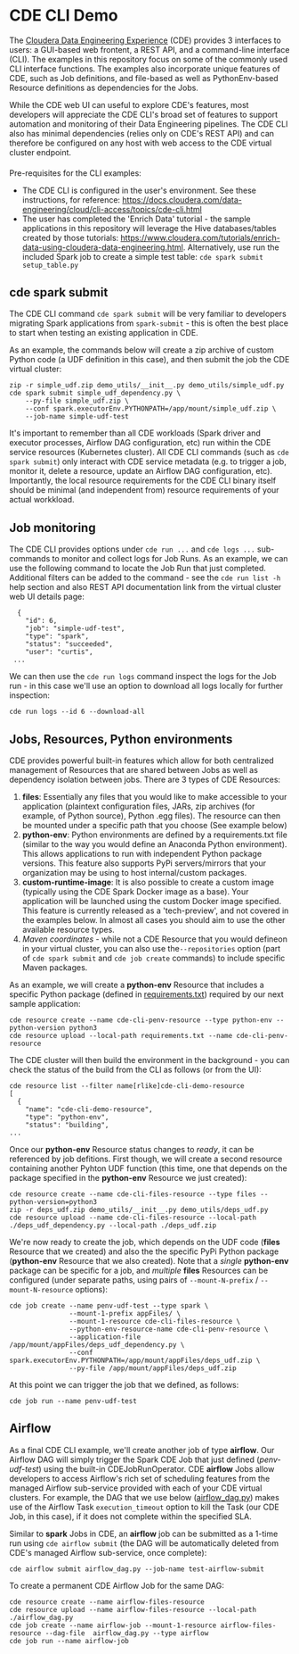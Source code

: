 # CDE CLI Demo

The [Cloudera Data Engineering Experience](https://www.cloudera.com/products/data-engineering.html) (CDE) provides 3 interfaces to users:  a GUI-based web frontent, a REST API, and a command-line interface (CLI).  The examples in this repository focus on some of the commonly used CLI interface functions.  The examples also incorporate unique features of CDE, such as Job definitions, and file-based as well as PythonEnv-based Resource definitions as dependencies for the Jobs.

While the CDE web UI can useful to explore CDE's features, most developers will appreciate the CDE CLI's broad set of features to support automation and monitoring of their Data Engineering pipelines.  The CDE CLI also has minimal dependencies (relies only on CDE's REST API) and can therefore be configured on any host with web access to the CDE virtual cluster endpoint.

####
Pre-requisites for the CLI examples:
- The CDE CLI is configured in the user's environment.  See these instructions, for reference:  https://docs.cloudera.com/data-engineering/cloud/cli-access/topics/cde-cli.html
- The user has completed the 'Enrich Data' tutorial - the sample applications in this repository will leverage the Hive databases/tables created by those tutorials: https://www.cloudera.com/tutorials/enrich-data-using-cloudera-data-engineering.html.  Alternatively, use run the included Spark job to create a simple test table:  ```cde spark submit setup_table.py```

## cde spark submit
The CDE CLI command ```cde spark submit``` will be very familiar to developers migrating Spark applications from ```spark-submit``` - this is often the best place to start when testing an existing application in CDE.

As an example, the commands below will create a zip archive of custom Python code (a UDF definition in this case), and then submit the job the CDE virtual cluster:
<br/>
```
zip -r simple_udf.zip demo_utils/__init__.py demo_utils/simple_udf.py
cde spark submit simple_udf_dependency.py \
    --py-file simple_udf.zip \
    --conf spark.executorEnv.PYTHONPATH=/app/mount/simple_udf.zip \
    --job-name simple-udf-test
```

It's important to remember than all CDE workloads (Spark driver and executor processes, Airflow DAG configuration, etc) run within the CDE service resources (Kubernetes cluster).  All CDE CLI commands (such as ```cde spark submit```) only interact with CDE service metadata (e.g. to trigger a job, monitor it, delete a resource, update an Airflow DAG configuration, etc).  Importantly, the local resource requirements for the CDE CLI binary itself should be minimal (and independent from) resource requirements of your actual workkload.

## Job monitoring
The CDE CLI provides options under ```cde run ...``` and ```cde logs ...``` sub-commands to monitor and collect logs for Job Runs.  As an example, we can use the following command to locate the Job Run that just completed.  Additional filters can be added to the command - see the ```cde run list -h``` help section and also REST API documentation link from the virtual cluster web UI details page:
<br/>
```cde run list --filter job[rlike]
  {
    "id": 6,
    "job": "simple-udf-test",
    "type": "spark",
    "status": "succeeded",
    "user": "curtis",
 ...
 ```
We can then use the ```cde run logs``` command inspect the logs for the Job run - in this case we'll use an option to download all logs locally for further inspection:
<br/>
```
cde run logs --id 6 --download-all
```

## Jobs, Resources, Python environments
CDE provides powerful built-in features which allow for both centralized management of Resources that are shared between Jobs as well as dependency isolation between jobs.  There are 3 types of CDE Resources:
1. **files**:  Essentially any files that you would like to make accessible to your application (plaintext configuration files, JARs, zip archives (for example, of Python source), Python .egg files).  The resource can then be mounted under a specific path that you choose (See example below)
2. **python-env**:  Python environments are defined by a requirements.txt file (similar to the way you would define an Anaconda Python environment).  This allows applications to run with independent Python package versions.  This feature also supports PyPi servers/mirrors that your organization may be using to host internal/custom packages.
3. **custom-runtime-image**:  It is also possible to create a custom image (typically using the CDE Spark Docker image as a base).  Your application will be launched using the custom Docker image specified.  This feature is currently released as a 'tech-preview', and not covered in the examples below. In almost all cases you should aim to use the other available resource types.
4. _Maven coordinates_ - while not a CDE Resource that you would defineon in your virtual cluster, you can also use the```--repositories``` option (part of ```cde spark submit``` and ```cde job create``` commands) to include specific Maven packages.


As an example, we will create a **python-env** Resource that includes a specific Python package (defined in [requirements.txt](requirements.txt)) required by our next sample application:
```
cde resource create --name cde-cli-penv-resource --type python-env --python-version python3
cde resource upload --local-path requirements.txt --name cde-cli-penv-resource
```
The CDE cluster will then build the environment in the background - you can check the status of the build from the CLI as follows (or from the UI):
```
cde resource list --filter name[rlike]cde-cli-demo-resource
[
  {
    "name": "cde-cli-demo-resource",
    "type": "python-env",
    "status": "building",
...
```
Once our **python-env** Resource status changes to _ready_, it can be referenced by job defitions.
First though, we will create a second resource containing another Pyhton UDF function (this time, one that depends on the package specified in the **python-env** Resource we just created):
```
cde resource create --name cde-cli-files-resource --type files --python-version=python3
zip -r deps_udf.zip demo_utils/__init__.py demo_utils/deps_udf.py
cde resource upload --name cde-cli-files-resource --local-path ./deps_udf_dependency.py --local-path ./deps_udf.zip
```
We're now ready to create the job, which depends on the UDF code (**files** Resource that we created) and also the the specific PyPi Python package (**python-env** Resource that we also created).  Note that a _single_ **python-env** package can be specific for a job, and _multiple_ **files** Resources can be configured (under separate paths, using pairs of ```--mount-N-prefix``` / ```--mount-N-resource``` options):
```
cde job create --name penv-udf-test --type spark \
               --mount-1-prefix appFiles/ \
               --mount-1-resource cde-cli-files-resource \
               --python-env-resource-name cde-cli-penv-resource \
               --application-file /app/mount/appFiles/deps_udf_dependency.py \
               --conf spark.executorEnv.PYTHONPATH=/app/mount/appFiles/deps_udf.zip \
               --py-file /app/mount/appFiles/deps_udf.zip
```
At this point we can trigger the job that we defined, as follows:
```
cde job run --name penv-udf-test
```

## Airflow
As a final CDE CLI example, we'll create another job of type **airflow**.  Our Airflow DAG will simply trigger the Spark CDE Job that just defined (_penv-udf-test_) using the built-in CDEJobRunOperator.  CDE **airflow** Jobs allow developers to access Airflow's rich set of scheduling features from the managed Airflow sub-service provided with each of your CDE virtual clusters.  For example, the DAG that we use below ([airflow_dag.py](airflow_dag.py)) makes use of the Airflow Task ```execution_timeout``` option to kill the Task (our CDE Job, in this case), if it does not complete within the specified SLA.

Similar to **spark** Jobs in CDE, an **airflow** job can be submitted as a 1-time run using ```cde airflow submit``` (the DAG will be automatically deleted from CDE's managed Airflow sub-service, once complete):
```
cde airflow submit airflow_dag.py --job-name test-airflow-submit

```
To create a permanent CDE Airflow Job for the same DAG:
```
cde resource create --name airflow-files-resource
cde resource upload --name airflow-files-resource --local-path ./airflow_dag.py
cde job create --name airflow-job --mount-1-resource airflow-files-resource --dag-file  airflow_dag.py --type airflow
cde job run --name airflow-job
```

